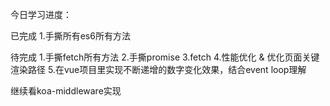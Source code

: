 今日学习进度：

已完成
  1.手撕所有es6所有方法

待完成
  1.手撕fetch所有方法
  2.手撕promise
  3.fetch
  4.性能优化 & 优化页面关键渲染路径
  5.在vue项目里实现不断递增的数字变化效果，结合event loop理解

继续看koa-middleware实现